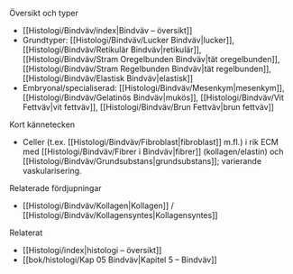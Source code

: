 Översikt och typer
- [[Histologi/Bindväv/index|Bindväv – översikt]]
- Grundtyper: [[Histologi/Bindväv/Lucker Bindväv|lucker]], [[Histologi/Bindväv/Retikulär Bindväv|retikulär]], [[Histologi/Bindväv/Stram Oregelbunden Bindväv|tät oregelbunden]], [[Histologi/Bindväv/Stram Regelbunden Bindväv|tät regelbunden]], [[Histologi/Bindväv/Elastisk Bindväv|elastisk]]
- Embryonal/specialiserad: [[Histologi/Bindväv/Mesenkym|mesenkym]], [[Histologi/Bindväv/Gelatinös Bindväv|mukös]], [[Histologi/Bindväv/Vit Fettväv|vit fettväv]], [[Histologi/Bindväv/Brun Fettväv|brun fettväv]]

Kort kännetecken
- Celler (t.ex. [[Histologi/Bindväv/Fibroblast|fibroblast]] m.fl.) i rik ECM med [[Histologi/Bindväv/Fibrer i Bindväv|fibrer]] (kollagen/elastin) och [[Histologi/Bindväv/Grundsubstans|grundsubstans]]; varierande vaskularisering.

Relaterade fördjupningar
- [[Histologi/Bindväv/Kollagen|Kollagen]] / [[Histologi/Bindväv/Kollagensyntes|Kollagensyntes]]

Relaterat
- [[Histologi/index|histologi – översikt]]
- [[bok/histologi/Kap 05 Bindväv|Kapitel 5 – Bindväv]]

